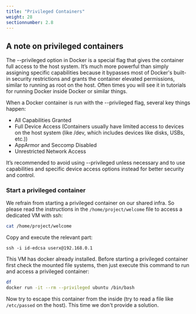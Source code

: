 ```yaml
---
title: "Privileged Containers"
weight: 28
sectionnumber: 2.8
---
```


## A note on privileged containers

The --privileged option in Docker is a special flag that gives the container full access to the host system. It’s much more powerful than simply assigning specific capabilities because it bypasses most of Docker's built-in security restrictions and grants the container elevated permissions, similar to running as root on the host. Often times you will see it in tutorials for running Docker inside Docker or similar things.

When a Docker container is run with the --privileged flag, several key things happen:

* All Capabilities Granted
* Full Device Access (Containers usually have limited access to devices on the host system (like /dev, which includes devices like disks, USBs, etc.))
* AppArmor and Seccomp Disabled
* Unrestricted Network Access

It’s recommended to avoid using --privileged unless necessary and to use capabilities and specific device access options instead for better security and control.

### Start a privileged container

We refrain from starting a privileged container on our shared infra. So please read the instructions in the `/home/project/welcome` file to access a dedicated VM with ssh:

```bash
cat /home/project/welcome
```

Copy and execute the relevant part:

```
ssh -i id-edcsa userx@192.168.0.1
```

This VM has docker already installed. Before starting a privileged container first check the mounted file systems, then just execute this command to run and access a privileged container:

```bash
df
docker run -it --rm --privileged ubuntu /bin/bash
```

Now try to escape this container from the inside (try to read a file like `/etc/passed` on the host). This time we don't provide a solution.
